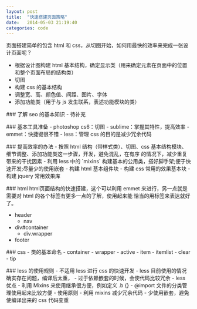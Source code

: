 ```yaml
---
layout: post
title:  "快速搭建页面策略"
date:   2014-05-03 21:19:40
categories: code
---
```


页面搭建简单的包含 html 和 css，从切图开始，如何用最快的效率来完成一张设计页面呢？

- 根据设计图构建 html 基本结构，确定显示类（用来确定元素在页面中的位置和整个页面布局的结构类）
- 切图
- 构建 css 的基本结构
- 调整宽、高、颜色值、间距、图片、字体
- 添加功能类（用于与 js 发生联系，表述功能模块的类）

<p></p>
### 了解 seo 的基本知识
- 待补充

<p></p>
### 基本工具准备
- photoshop cs6：切图
- sublime：掌握其特性，提高效率
- emmet：快捷键很不错
- less：管理 css 的目的是减少冗余代码

<p></p>
### 提高效率的办法
- 按照 html 结构（带样式类）、切图、css 基本结构模块、细节调整、添加功能类这一步骤，开发，避免混乱，在有序
的情况下，减少重复带来的干扰因素
- 利用 less 中的 `mixins` 构建基本的公用类，搭好脚手架;便于快速开发;尽量少的使用嵌套
- 构建 html 基本组件块
- 构建 css 常用的效果基本块
- 构建 jquery 常用效果库

<p></p>
### html
html页面结构的快速搭建，这个可以利用 emmet 来进行，另一点就是需要对 html 的各个标签有更多一点的了解，使用起来能
恰当的用标签来表达就好了。

- header
  - nav
- div#container
  - div.wrapper
- footer

<p></p>
### css
- 类的基本命名
  - container
  - wrapper
  - active
  - item
  - itemlist
  - clear
  - tip

<p></p>
### less 的使用规则
- 不适用 less 进行 css 的快速开发
  - less 目前使用的情况确实存在问题，编译后太重，
  - 过于依赖嵌套的时候，会使代码比较冗余
- less 优点
  - 利用 Mixins 来使用继承很方便，例如定义 .b {}
  - @import 文件的分类管理使用起来比较方便
- 使用原则
  - 利用 mixins 减少冗余代码
  - 少使用嵌套，避免使编译出来的 css 代码变重
